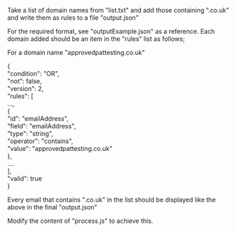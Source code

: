 Take a list of domain names from "list.txt" and add those containing ".co.uk" and write them as rules to a file "output.json"  
  
For the required format, see "outputExample.json" as a reference. Each domain added should be an item in the "rules" list as follows;  
  
For a domain name "approvedpattesting.co.uk"  
  
{  
    "condition": "OR",  
    "not": false,  
    "version": 2,  
    "rules": [  
        ...,  
        {  
            "id": "emailAddress",  
            "field": "emailAddress",  
            "type": "string",  
            "operator": "contains",    
            "value": "approvedpattesting.co.uk"  
        },  
        ....  
    ],  
    "valid": true  
}  
  
Every email that contains ".co.uk" in the list should be displayed like the above in the final "output.json"  
  
Modify the content of "process.js" to achieve this.  
